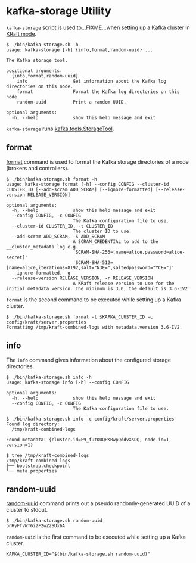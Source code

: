 # kafka-storage Utility

`kafka-storage` script is used to...FIXME...when setting up a Kafka cluster in [KRaft mode](../../kraft/index.md).

```shell
$ ./bin/kafka-storage.sh -h
usage: kafka-storage [-h] {info,format,random-uuid} ...

The Kafka storage tool.

positional arguments:
  {info,format,random-uuid}
    info                 Get information about the Kafka log directories on this node.
    format               Format the Kafka log directories on this node.
    random-uuid          Print a random UUID.

optional arguments:
  -h, --help             show this help message and exit
```

`kafka-storage` runs [kafka.tools.StorageTool](StorageTool.md).

## format

[format](StorageTool.md#format) command is used to format the Kafka storage directories of a node (brokers and controllers).

```shell
$ ./bin/kafka-storage.sh format -h
usage: kafka-storage format [-h] --config CONFIG --cluster-id CLUSTER_ID [--add-scram ADD_SCRAM] [--ignore-formatted] [--release-version RELEASE_VERSION]

optional arguments:
  -h, --help             show this help message and exit
  --config CONFIG, -c CONFIG
                         The Kafka configuration file to use.
  --cluster-id CLUSTER_ID, -t CLUSTER_ID
                         The cluster ID to use.
  --add-scram ADD_SCRAM, -S ADD_SCRAM
                         A SCRAM_CREDENTIAL to add to the __cluster_metadata log e.g.
                         'SCRAM-SHA-256=[name=alice,password=alice-secret]'
                         'SCRAM-SHA-512=[name=alice,iterations=8192,salt="N3E=",saltedpassword="YCE="]'
  --ignore-formatted, -g
  --release-version RELEASE_VERSION, -r RELEASE_VERSION
                         A KRaft release version to use for the initial metadata version. The minimum is 3.0, the default is 3.6-IV2
```

`format` is the second command to be executed while setting up a Kafka cluster.

```shell
$ ./bin/kafka-storage.sh format -t $KAFKA_CLUSTER_ID -c config/kraft/server.properties
Formatting /tmp/kraft-combined-logs with metadata.version 3.6-IV2.
```

## info

The `info` command gives information about the configured storage directories.

```shell
$ ./bin/kafka-storage.sh info -h
usage: kafka-storage info [-h] --config CONFIG

optional arguments:
  -h, --help             show this help message and exit
  --config CONFIG, -c CONFIG
                         The Kafka configuration file to use.
```

```shell
$ ./bin/kafka-storage.sh info -c config/kraft/server.properties
Found log directory:
  /tmp/kraft-combined-logs

Found metadata: {cluster.id=F9_futKUQPKBwpQddvXsDQ, node.id=1, version=1}

$ tree /tmp/kraft-combined-logs
/tmp/kraft-combined-logs
├── bootstrap.checkpoint
└── meta.properties
```

## random-uuid

[random-uuid](StorageTool.md#random-uuid) command prints out a pseudo randomly-generated UUID of a cluster to stdout.

```shell
$ ./bin/kafka-storage.sh random-uuid
pnHyFfvWT6i2F2wZzSUx6A
```

`random-uuid` is the first command to be executed while setting up a Kafka cluster.

```shell
KAFKA_CLUSTER_ID="$(bin/kafka-storage.sh random-uuid)"
```
